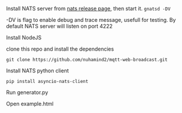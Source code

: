 Install NATS server from [nats release page](https://github.com/nats-io/gnatsd/releases), then start it.
`gnatsd -DV`

-DV is flag to enable debug and trace message, usefull for testing. By default NATS server will listen on port 4222

Install NodeJS

clone this repo and install the dependencies

`git clone https://github.com/nuhamind2/mqtt-web-broadcast.git`

Install NATS python client

`pip install asyncio-nats-client`

Run generator.py

Open example.html

